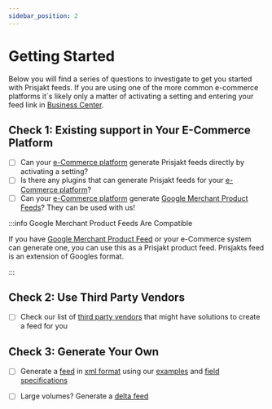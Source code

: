 ```yaml
---
sidebar_position: 2
---
```

# Getting Started

Below you will find a series of questions to investigate to get you started with Prisjakt feeds. If you are using one of the more common e-commerce platforms it´s likely only a matter of activating a setting and entering your feed link in [Business Center](https://support.prisjakt.nu/sv/collections/3088260-prisjakt-business-center).

## Check 1: Existing support in Your E-Commerce Platform

- [ ] Can your [e-Commerce platform](/integrations/) generate Prisjakt feeds directly by activating a setting?
- [ ] Is there any plugins that can generate Prisjakt feeds for your [e-Commerce platform](/integrations/)?
- [ ] Can your [e-Commerce platform](/integrations/) generate [Google Merchant Product Feeds](https://support.google.com/merchants/answer/7052112?hl=en)? They can be used with us!

:::info Google Merchant Product Feeds Are Compatible

If you have [Google Merchant Product Feed](https://support.google.com/merchants/answer/7052112?hl=en) or your e-Commerce system can generate one, you can use this as a Prisjakt product feed. Prisjakts feed is an extension of Googles format.

:::


## Check 2: Use Third Party Vendors

- [ ] Check our list of [third party vendors](/third-party) that might have solutions to create a feed for you

## Check 3: Generate Your Own

- [ ] Generate a [feed](/types-of-feeds/pull/feed.md) in [xml format](/docs/types-of-feeds/pull/file-formats/xml.md) using our [examples](/examples/all) and [field specifications](/fields)
- [ ] Large volumes? Generate a [delta feed](/types-of-feeds/pull/delta-feeds.md)

